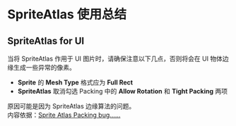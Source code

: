# SpriteAtlas 使用总结
## SpriteAtlas for **UI**
当将 SpriteAtlas 作用于 UI 图片时，请确保注意以下几点，否则将会在 UI 物体边缘生成一些异常的像素。

- **Sprite** 的 **Mesh Type** 格式应为 **Full Rect**
- **SpriteAtlas** 取消勾选 Packing 中的 **Allow Rotation** 和 **Tight Packing** 两项

原因可能是因为 SpriteAtlas 边缘算法的问题。  
内容依据：[Sprite Atlas Packing bug......](https://forum.unity.com/threads/sprifte-atlas-packing-bug.873448/)